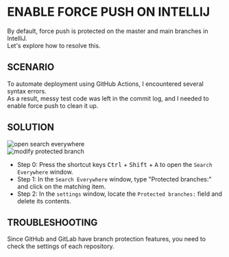 # ENABLE FORCE PUSH ON INTELLIJ

By default, force push is protected on the master and main branches in IntelliJ. \
Let's explore how to resolve this.

## SCENARIO

To automate deployment using GitHub Actions, I encountered several syntax errors. \
As a result, messy test code was left in the commit log, and I needed to enable force push to clean it up.

## SOLUTION

![open search everywhere](img.png)  
![modify protected branch](img_1.png)

- Step 0: Press the shortcut keys <kbd>Ctrl</kbd> + <kbd>Shift</kbd> + <kbd>A</kbd> to open the `Search Everywhere` window.  
- Step 1: In the `Search Everywhere` window, type "Protected branches:" and click on the matching item.  
- Step 2: In the `settings` window, locate the `Protected branches:` field and delete its contents.

## TROUBLESHOOTING

Since GitHub and GitLab have branch protection features, you need to check the settings of each repository.

